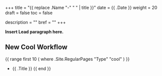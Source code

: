 +++
title = "{{ replace .Name "-" " " | title }}"
date = {{ .Date }}
weight = 20
draft = false
toc = false

description = ""
bref = ""
+++

**Insert Lead paragraph here.**

## New Cool Workflow

{{ range first 10 ( where .Site.RegularPages "Type" "cool" ) }}
* {{ .Title }}
{{ end }}

